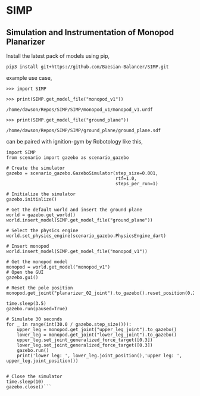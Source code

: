 # SIMP
## Simulation and Instrumentation of Monopod Planarizer

Install the latest pack of models using pip,

`pip3 install git+https://github.com/Baesian-Balancer/SIMP.git `

example use case,
 
`>>> import SIMP`

`>>> print(SIMP.get_model_file("monopod_v1"))`

`/home/dawson/Repos/SIMP/SIMP/monopod_v1/monopod_v1.urdf`

`>>> print(SIMP.get_model_file("ground_plane"))`

`/home/dawson/Repos/SIMP/SIMP/ground_plane/ground_plane.sdf`

can be paired with ignition-gym by Robotology like this,

```import time
import SIMP
from scenario import gazebo as scenario_gazebo

# Create the simulator
gazebo = scenario_gazebo.GazeboSimulator(step_size=0.001,
                                         rtf=1.0,
                                         steps_per_run=1)

# Initialize the simulator
gazebo.initialize()

# Get the default world and insert the ground plane
world = gazebo.get_world()
world.insert_model(SIMP.get_model_file("ground_plane"))

# Select the physics engine
world.set_physics_engine(scenario_gazebo.PhysicsEngine_dart)

# Insert monopod
world.insert_model(SIMP.get_model_file("monopod_v1"))

# Get the monopod model
monopod = world.get_model("monopod_v1")
# Open the GUI
gazebo.gui()

# Reset the pole position
monopod.get_joint("planarizer_02_joint").to_gazebo().reset_position(0.2)

time.sleep(3.5)
gazebo.run(paused=True)

# Simulate 30 seconds
for _ in range(int(30.0 / gazebo.step_size())):
    upper_leg = monopod.get_joint("upper_leg_joint").to_gazebo()
    lower_leg = monopod.get_joint("lower_leg_joint").to_gazebo()
    upper_leg.set_joint_generalized_force_target([0.3])
    lower_leg.set_joint_generalized_force_target([0.3])
    gazebo.run()
    print('lower leg: ', lower_leg.joint_position(),'upper leg: ', upper_leg.joint_position())
    

# Close the simulator
time.sleep(10)
gazebo.close()```
